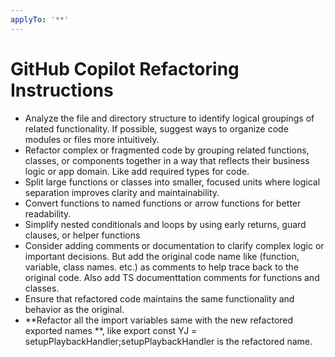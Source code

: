 ```yaml
---
applyTo: '**'
---
```


# GitHub Copilot Refactoring Instructions

- Analyze the file and directory structure to identify logical groupings of related functionality. If possible, suggest ways to organize code modules or files more intuitively.
- Refactor complex or fragmented code by grouping related functions, classes, or components together in a way that reflects their business logic or app domain. Like add required types for code.
- Split large functions or classes into smaller, focused units where logical separation improves clarity and maintainability.
- Convert functions to named functions or arrow functions for better readability.
- Simplify nested conditionals and loops by using early returns, guard clauses, or helper functions
- Consider adding comments or documentation to clarify complex logic or important decisions. But add the original code name like (function, variable, class names. etc.) as comments to help trace back to the original code. Also add TS documenttation comments for functions and classes.
- Ensure that refactored code maintains the same functionality and behavior as the original.
- **Refactor all the import variables same with the new refactored exported names **, like export const YJ = setupPlaybackHandler;setupPlaybackHandler is the refactored name.
